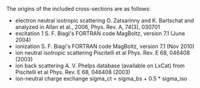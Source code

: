The origins of the included cross-sections are as follows:
 - electron neutral isotropic scattering
    O. Zatsarinny and K. Bartschat and analyzed in Allan et al., 2006, Phys. Rev. A, 74(3), 030701
 - excitation 1
    S. F. Biagi's FORTRAN code MagBoltz, version 7.1 (June 2004)
 - ionization
    S. F. Biagi's FORTRAN code MagBoltz, version 7.1 (Nov 2010)
 - ion neutral isotropic scattering
    Piscitelli et al Phys. Rev. E 68, 046408 (2003)
 - ion back scattering
    A. V. Phelps database (available on LxCat) from Piscitelli et al Phys. Rev. E 68, 046408 (2003)
 - ion-neutral charge exchange
    sigma_ct = sigma_bs + 0.5 * sigma_iso

